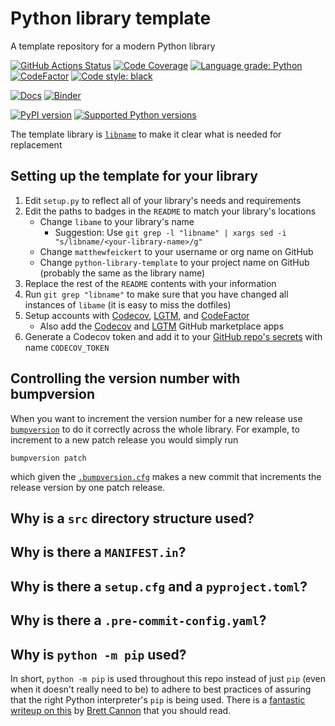 # Python library template

A template repository for a modern Python library

[![GitHub Actions Status](https://github.com/matthewfeickert/python-library-template/workflows/CI/CD/badge.svg)](https://github.com/matthewfeickert/python-library-template/actions)
[![Code Coverage](https://codecov.io/gh/matthewfeickert/Python-library-template/graph/badge.svg?branch=master)](https://codecov.io/gh/matthewfeickert/Python-library-template?branch=master)
[![Language grade: Python](https://img.shields.io/lgtm/grade/python/g/matthewfeickert/Python-library-template.svg?logo=lgtm&logoWidth=18)](https://lgtm.com/projects/g/matthewfeickert/Python-library-template/latest/files/)
[![CodeFactor](https://www.codefactor.io/repository/github/matthewfeickert/Python-library-template/badge)](https://www.codefactor.io/repository/github/matthewfeickert/Python-library-template)
[![Code style: black](https://img.shields.io/badge/code%20style-black-000000.svg)](https://github.com/psf/black)

[![Docs](https://img.shields.io/badge/docs-master-blue.svg)](https://matthewfeickert.github.io/python-library-template)
[![Binder](https://mybinder.org/badge_logo.svg)](https://mybinder.org/v2/gh/matthewfeickert/python-library-template/master)

<!-- Here libname should be replaced with your library's name on PyPI  -->
[![PyPI version](https://badge.fury.io/py/libname.svg)](https://badge.fury.io/py/libname)
[![Supported Python versions](https://img.shields.io/pypi/pyversions/libname.svg)](https://pypi.org/project/libname/)

The template library is [`libname`](https://github.com/matthewfeickert/Python-library-template/search?q=libname&unscoped_q=libname) to make it clear what is needed for replacement

## Setting up the template for your library

1. Edit `setup.py` to reflect all of your library's needs and requirements
2. Edit the paths to badges in the `README` to match your library's locations
   - Change `libame` to your library's name
      - Suggestion: Use `git grep -l "libname" | xargs sed -i "s/libname/<your-library-name>/g"`
   - Change `matthewfeickert` to your username or org name on GitHub
   - Change `python-library-template` to your project name on GitHub (probably the same as the library name)
3. Replace the rest of the `README` contents with your information
4. Run `git grep "libname"` to make sure that you have changed all instances of `libame` (it is easy to miss the dotfiles)
5. Setup accounts with [Codecov](https://codecov.io/), [LGTM](https://lgtm.com/), and [CodeFactor](https://www.codefactor.io/)
   - Also add the [Codecov](https://github.com/marketplace/codecov) and [LGTM](https://github.com/marketplace/lgtm) GitHub marketplace apps
6. Generate a Codecov token and add it to your [GitHub repo's secrets](https://help.github.com/en/actions/automating-your-workflow-with-github-actions/contexts-and-expression-syntax-for-github-actions#contexts) with name `CODECOV_TOKEN`

## Controlling the version number with bumpversion

When you want to increment the version number for a new release use [`bumpversion`](https://github.com/peritus/bumpversion) to do it correctly across the whole library.
For example, to increment to a new patch release you would simply run

```
bumpversion patch
```

which given the [`.bumpversion.cfg`](https://github.com/matthewfeickert/Python-library-template/blob/master/.bumpversion.cfg) makes a new commit that increments the release version by one patch release.

## Why is a `src` directory structure used?

## Why is there a `MANIFEST.in`?

## Why is there a `setup.cfg` and a `pyproject.toml`?

## Why is there a `.pre-commit-config.yaml`?

## Why is `python -m pip` used?

In short, `python -m pip` is used throughout this repo instead of just `pip` (even when it doesn't really need to be) to adhere to best practices of assuring that the right Python interpreter's `pip` is being used.
There is a [fantastic writeup on this][why-you-should-use-python-m-pip] by [Brett Cannon](https://github.com/brettcannon) that you should read.

[why-you-should-use-python-m-pip]: https://snarky.ca/why-you-should-use-python-m-pip/
